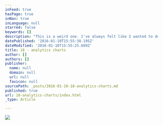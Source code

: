 ```yaml
---
inFeed: true
hasPage: true
inNav: true
inLanguage: null
starred: false
keywords: []
description: "This is a weird one. I've always felt like I wanted to do something like this, but I end up getting really bored halfway through it. I'm not entirely unhappy with how this turned out, though. powerfulemoji.cool is a stupid address"
datePublished: '2016-01-10T15:55:38.195Z'
dateModified: '2016-01-10T15:55:25.689Z'
title: 18 - analytics charts
author: []
authors: []
publisher:
  name: null
  domain: null
  url: null
  favicon: null
sourcePath: _posts/2016-01-10-18-analytics-charts.md
published: true
url: 18-analytics-charts/index.html
_type: Article

---
```

![](https://the-grid-user-content.s3-us-west-2.amazonaws.com/b2ac4da6-9d92-4cc5-9dc4-40dd16dfc8e3.png)
